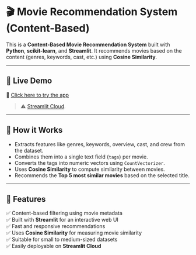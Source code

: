 # 🎬 Movie Recommendation System (Content-Based)

This is a **Content-Based Movie Recommendation System** built with **Python**, **scikit-learn**, and **Streamlit**. It recommends movies based on the content (genres, keywords, cast, etc.) using **Cosine Similarity**.

---

## 🔗 Live Demo

🚀 [Click here to try the app](https://movie-recommendations--system.streamlit.app)

> ⚠️  [Streamlit Cloud](https://streamlit.io/cloud).

---

## 🧠 How it Works

- Extracts features like genres, keywords, overview, cast, and crew from the dataset.
- Combines them into a single text field (`tags`) per movie.
- Converts the tags into numeric vectors using `CountVectorizer`.
- Uses **Cosine Similarity** to compute similarity between movies.
- Recommends the **Top 5 most similar movies** based on the selected title.

---

## 📌 Features

✅ Content-based filtering using movie metadata  
✅ Built with **Streamlit** for an interactive web UI  
✅ Fast and responsive recommendations  
✅ Uses **Cosine Similarity** for measuring movie similarity  
✅ Suitable for small to medium-sized datasets  
✅ Easily deployable on **Streamlit Cloud**


